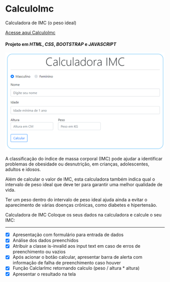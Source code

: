 # CalculoImc
Calculadora de IMC (o peso ideal)

[Acesse aqui CalculoImc](https://paulovitorguedes-calculadora-imc.netlify.app/)
#### Projeto em *HTML*, *CSS*, *BOOTSTRAP* e *JAVASCRIPT*

![Interface-projeto-calculadora-IMC](_interface/principal.png)

A classificação do índice de massa corporal (IMC) pode ajudar a identificar problemas de obesidade ou desnutrição, em crianças, adolescentes, adultos e idosos.

Além de calcular o valor de IMC, esta calculadora também indica qual o intervalo de peso ideal que deve ter para garantir uma melhor qualidade de vida.

Ter um peso dentro do intervalo de peso ideal ajuda ainda a evitar o aparecimento de várias doenças crônicas, como diabetes e hipertensão.

Calculadora de IMC
Coloque os seus dados na calculadora e calcule o seu IMC:
___


 - [x] Apresentação com formulário para entrada de dados 
 - [x] Análise dos dados preenchidos
 - [x] Atribuir a classe is-invalid aos input text em caso de erros de preenchimento ou vazios
 - [x] Após acionar o botão calcular, apresentar barra de alerta com informação de falha de preenchimento caso houver
 - [x] Função CalclarImc retornando calculo (peso / altura * altura)
 - [x] Apresentar o resultado na tela

